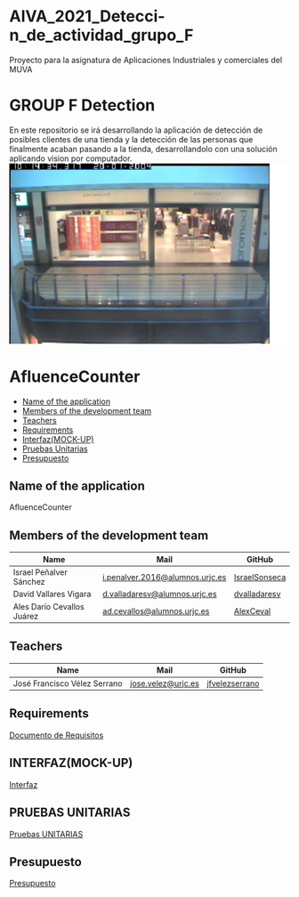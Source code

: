 # AIVA_2021_Detecci-n_de_actividad_grupo_F
Proyecto para la asignatura de Aplicaciones Industriales y comerciales del MUVA



#  GROUP F Detection
En este repositorio se irá desarrollando la aplicación de detección de posibles clientes de una tienda y la detección de las personas que finalmente acaban pasando a la tienda, desarrollandolo con una solución aplicando vision por computador.
<img src="./images/CAPTURA.png">
 
 
# AfluenceCounter
 - [Name of the application](#Name-of-the-application)
 - [Members of the development team](#Members-of-the-development-team)
 - [Teachers](#Teachers)
 - [Requirements](#Requirements)
 - [Interfaz(MOCK-UP)](#INTERFAZ(MOCK-UP))
 - [Pruebas Unitarias](#Pruebas-unitarias)
 - [Presupuesto](#Presupuesto)





## Name of the application ##
AfluenceCounter

## Members of the development team ##
| Name | Mail | GitHub |
| ---- | ---- | ------ |
| Israel Peñalver Sánchez | i.penalver.2016@alumnos.urjc.es | [IsraelSonseca](https://github.com/IsraelSonseca) |
| David Vallares Vigara |	d.valladaresv@alumnos.urjc.es |	[dvalladaresv](https://github.com/dvalladaresv) |
| Ales Darío Cevallos Juárez |	ad.cevallos@alumnos.urjc.es |	[AlexCeval](https://github.com/AlexCeval) |

## Teachers ##
| Name | Mail | GitHub |
| ---- | ---- | ------ |
| José Francisco Vélez Serrano | jose.velez@urjc.es | [jfvelezserrano](https://github.com/jfvelezserrano) |


## Requirements ##
[Documento de Requisitos](./docs/RequisitosDRS.pdf)

## INTERFAZ(MOCK-UP) ##
[Interfaz](./docs/mockup.pdf)

## PRUEBAS UNITARIAS ##
[Pruebas UNITARIAS](code1)

## Presupuesto ##
[Presupuesto](./docs/Presupuesto.pdf)
